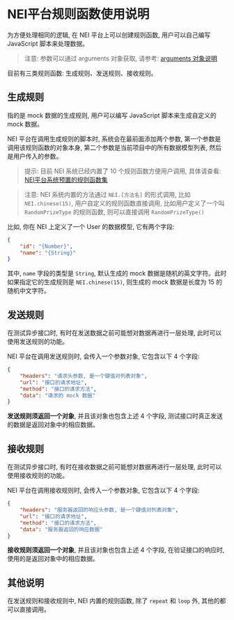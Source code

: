 # NEI平台规则函数使用说明

为方便处理相同的逻辑, 在 NEI 平台上可以创建规则函数, 用户可以自己编写 JavaScript 脚本来处理数据。

>注意: 参数可以通过 arguments 对象获取, 请参考: [arguments 对象说明](https://developer.mozilla.org/zh-CN/docs/Web/JavaScript/Reference/Functions/arguments)

目前有三类规则函数: 生成规则、发送规则、接收规则。

## 生成规则

指的是 mock 数据的生成规则, 用户可以编写 JavaScript 脚本来生成自定义的 mock 数据。

NEI 平台在调用生成规则的脚本时, 系统会在最前面添加两个参数, 第一个参数是调用该规则函数的对象本身, 第二个参数是当前项目中的所有数据模型列表, 然后是用户传入的参数。

>提示: 目前 NEI 系统已经内置了 10 个规则函数方便用户调用, 具体请查看: [NEI平台系统预置的规则函数集](./NEI平台系统预置的规则函数集.md)

>注意: NEI 系统内置的方法通过 `NEI.[方法名]` 的形式调用, 比如 `NEI.chinese(15)`, 用户自定义的规则函数直接调用, 比如用户定义了一个叫 `RandomPrizeType` 的规则函数, 则可以直接调用 `RandomPrizeType()`

比如, 你在 NEI 上定义了一个 User 的数据模型, 它有两个字段:

```json
{
    "id": "{Number}",
    "name": "{String}"
}
```

其中, `name` 字段的类型是 `String`, 默认生成的 mock 数据是随机的英文字符。此时如果指定它的生成规则是 `NEI.chinese(15)`, 则生成的 mock 数据是长度为 15 的随机中文字符。


## 发送规则

在测试异步接口时, 有时在发送数据之前可能想对数据再进行一层处理, 此时可以使用发送规则的功能。

NEI 平台在调用发送规则时, 会传入一个参数对象, 它包含以下 4 个字段:

```json
{
    "headers": "请求头参数, 是一个键值对列表对象",
    "url": "接口的请求地址",
    "method": "接口的请求方法",
    "data": "请求的 mock 数据"
}
```

**发送规则须返回一个对象**, 并且该对象也包含上述 4 个字段, 测试接口时真正发送的数据是返回对象中的相应数据。


## 接收规则

在测试异步接口时, 有时在接收数据之前可能想对数据再进行一层处理, 此时可以使用接收规则的功能。

NEI 平台在调用接收规则时, 会传入一个参数对象, 它包含以下 4 个字段:

```json
{
    "headers": "服务器返回的响应头参数, 是一个键值对列表对象",
    "url": "接口的请求地址",
    "method": "接口的请求方法",
    "data": "服务器返回的响应数据"
}
```

**接收规则须返回一个对象**, 并且该对象也包含上述 4 个字段, 在验证接口的响应时, 使用的是返回对象中的相应数据。


## 其他说明

在发送规则和接收规则中, NEI 内置的规则函数, 除了 `repeat` 和 `loop` 外, 其他的都可以直接调用。







